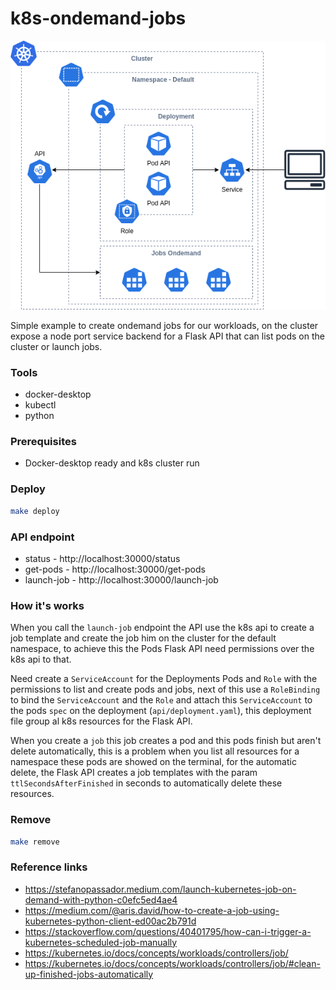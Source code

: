 # k8s-ondemand-jobs

![](doc/diagram.png)

Simple example to create ondemand jobs for our workloads, on the cluster expose a node port service backend for a 
Flask API that can list pods on the cluster or launch jobs.

### Tools
* docker-desktop
* kubectl
* python

### Prerequisites
* Docker-desktop ready and k8s cluster run

### Deploy

```bash
make deploy
```

### API endpoint
* status - http://localhost:30000/status
* get-pods - http://localhost:30000/get-pods
* launch-job - http://localhost:30000/launch-job

### How it's works

When you call the `launch-job` endpoint the API use the k8s api to create a job template and create the job him 
on the cluster for the default namespace, to achieve this the Pods Flask API need permissions over the k8s api to that.

Need create a `ServiceAccount` for the Deployments Pods and `Role` with the permissions to list and create pods and jobs,
next of this use a `RoleBinding` to bind the `ServiceAccount` and the `Role` and attach this `ServiceAccount` to the 
pods `spec` on the deployment (`api/deployment.yaml`), this deployment file group al k8s resources for the Flask API.

When you create a `job` this job creates a pod and this pods finish but aren't delete automatically, this is a problem 
when you list all resources for a namespace these pods are showed on the terminal, for the automatic delete, the Flask API
creates a job templates with the param `ttlSecondsAfterFinished` in seconds to automatically delete these resources.

### Remove

```bash
make remove
```

### Reference links

* https://stefanopassador.medium.com/launch-kubernetes-job-on-demand-with-python-c0efc5ed4ae4
* https://medium.com/@aris.david/how-to-create-a-job-using-kubernetes-python-client-ed00ac2b791d
* https://stackoverflow.com/questions/40401795/how-can-i-trigger-a-kubernetes-scheduled-job-manually
* https://kubernetes.io/docs/concepts/workloads/controllers/job/
* https://kubernetes.io/docs/concepts/workloads/controllers/job/#clean-up-finished-jobs-automatically